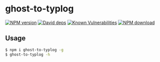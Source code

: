 # ghost-to-typlog



[![NPM version][npm-image]][npm-url]
[![David deps][david-image]][david-url]
[![Known Vulnerabilities][snyk-image]][snyk-url]
[![NPM download][download-image]][download-url]

[npm-image]: https://img.shields.io/npm/v/ghost-to-typlog.svg?style=flat-square
[npm-url]: https://npmjs.org/package/ghost-to-typlog
[david-image]: https://img.shields.io/david/{{org}}/ghost-to-typlog.svg?style=flat-square
[david-url]: https://david-dm.org/{{org}}/ghost-to-typlog
[snyk-image]: https://snyk.io/test/npm/ghost-to-typlog/badge.svg?style=flat-square
[snyk-url]: https://snyk.io/test/npm/ghost-to-typlog
[download-image]: https://img.shields.io/npm/dm/ghost-to-typlog.svg?style=flat-square
[download-url]: https://npmjs.org/package/ghost-to-typlog

## Usage

```bash
$ npm i ghost-to-typlog -g
$ ghost-to-typlog -h
```
